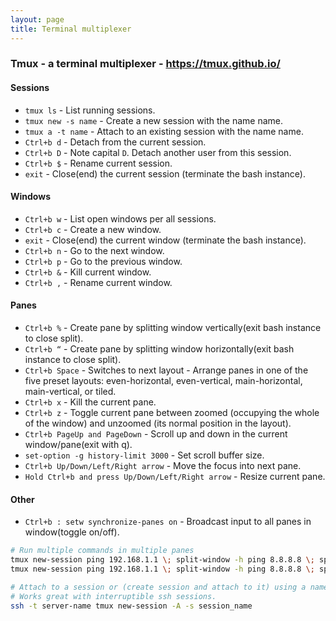 ```yaml
---
layout: page
title: Terminal multiplexer
---
```


### Tmux - a terminal multiplexer - https://tmux.github.io/

#### Sessions
- `tmux ls` - List running sessions.
- `tmux new -s name` - Create a new session with the name name.
- `tmux a -t name` - Attach to an existing session with the name name.
- `Ctrl+b d` - Detach from the current session.
- `Ctrl+b D` - Note capital `D`. Detach another user from this session.
- `Ctrl+b $` - Rename current session.
- `exit` - Close(end) the current session (terminate the bash instance).

#### Windows
- `Ctrl+b w` - List open windows per all sessions.
- `Ctrl+b c` - Create a new window.
- `exit` - Close(end) the current window (terminate the bash instance).
- `Ctrl+b n` - Go to the next window.
- `Ctrl+b p` - Go to the previous window.
- `Ctrl+b &` - Kill current window.
- `Ctrl+b ,` - Rename current window.

#### Panes
- `Ctrl+b %` - Create pane by splitting window vertically(exit bash instance to close split).
- `Ctrl+b “` - Create pane by splitting window horizontally(exit bash instance to close split).
- `Ctrl+b Space` - Switches to next layout - Arrange panes in one of the five preset layouts: even-horizontal, even-vertical, main-horizontal, main-vertical, or tiled.
- `Ctrl+b x` - Kill the current pane.
- `Ctrl+b z` - Toggle current pane between zoomed (occupying the whole of the window) and unzoomed (its normal position in the layout).
- `Ctrl+b PageUp and PageDown` - Scroll up and down in the current window/pane(exit with q).
- `set-option -g history-limit 3000` - Set scroll buffer size.
- `Ctrl+b Up/Down/Left/Right arrow` - Move the focus into next pane.
- `Hold Ctrl+b and press Up/Down/Left/Right arrow` - Resize current pane.

#### Other
- `Ctrl+b : setw synchronize-panes on` - Broadcast input to all panes in window(toggle on/off).

```bash
# Run multiple commands in multiple panes
tmux new-session ping 192.168.1.1 \; split-window -h ping 8.8.8.8 \; split-window -v ping 192.168.0.1
tmux new-session ping 192.168.1.1 \; split-window -h ping 8.8.8.8 \; split-window -v ping 192.168.0.1 \; select-pane -t 0 \; split-window -v ping 192.168.2.4

# Attach to a session or (create session and attach to it) using a name
# Works great with interruptible ssh sessions.
ssh -t server-name tmux new-session -A -s session_name
```
